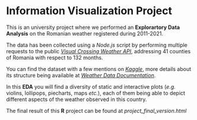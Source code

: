 # Information Visualization Project

This is an university project where we performed an **Explorartory Data Analysis** on the Romanian weather registered during 2011-2021.

The data has been collected using a *Node.js* script by performing multiple requests to the public [*Visual Crossing Weather API*](https://www.visualcrossing.com/weather-api), addressing 41 counties of Romania with respect to 132 months.

You can find the dataset with a few mentions on [*Kaggle*](https://www.kaggle.com/datasets/acatalin14/romania-weather-visual-crossing-weather), more details about its structure being available at [*Weather Data Documentation*](https://www.visualcrossing.com/resources/documentation/weather-data/weather-data-documentation/).

In this **EDA** you will find a diversity of static and interactive plots (*e.g.* violins, lollipops, piecharts, maps *etc.*), each of them being able to depict different aspects of the weather observed in this country.

The final result of this **R** project can be found at *project_final_version.html*
